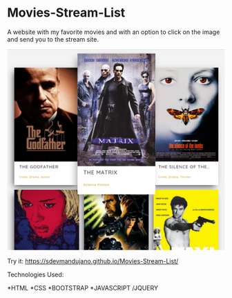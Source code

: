 # Movies-Stream-List

A website with my favorite movies and with an option to click on the image and send you to the stream site. 

![](images/movies.PNG)

Try it: https://sdevmandujano.github.io/Movies-Stream-List/

Technologies Used:

*HTML
*CSS
*BOOTSTRAP
*JAVASCRIPT /JQUERY
